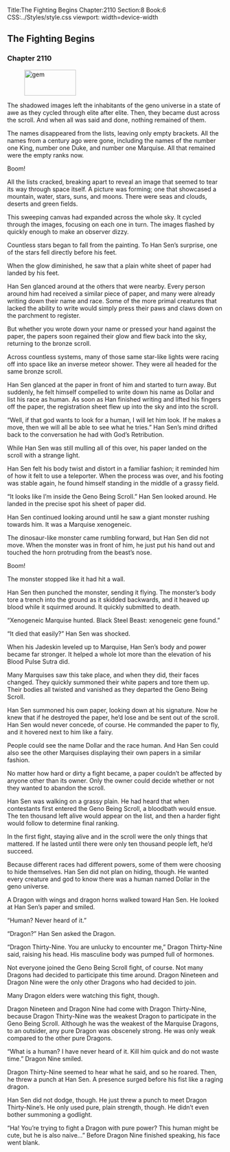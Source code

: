 Title:The Fighting Begins 
Chapter:2110 
Section:8 
Book:6 
CSS:../Styles/style.css 
viewport: width=device-width
  
## The Fighting Begins
### Chapter 2110
  
<figure>
	<img src="../Images/gem.gif" alt="gem" id="gem" width="120" height="60" />
</figure>
  

  
The shadowed images left the inhabitants of the geno universe in a state of awe as they cycled through elite after elite. Then, they became dust across the scroll. And when all was said and done, nothing remained of them.

The names disappeared from the lists, leaving only empty brackets. All the names from a century ago were gone, including the names of the number one King, number one Duke, and number one Marquise. All that remained were the empty ranks now.

Boom!

All the lists cracked, breaking apart to reveal an image that seemed to tear its way through space itself. A picture was forming; one that showcased a mountain, water, stars, suns, and moons. There were seas and clouds, deserts and green fields.

This sweeping canvas had expanded across the whole sky. It cycled through the images, focusing on each one in turn. The images flashed by quickly enough to make an observer dizzy.

Countless stars began to fall from the painting. To Han Sen’s surprise, one of the stars fell directly before his feet.

When the glow diminished, he saw that a plain white sheet of paper had landed by his feet.

Han Sen glanced around at the others that were nearby. Every person around him had received a similar piece of paper, and many were already writing down their name and race. Some of the more primal creatures that lacked the ability to write would simply press their paws and claws down on the parchment to register.

But whether you wrote down your name or pressed your hand against the paper, the papers soon regained their glow and flew back into the sky, returning to the bronze scroll.

Across countless systems, many of those same star-like lights were racing off into space like an inverse meteor shower. They were all headed for the same bronze scroll.

Han Sen glanced at the paper in front of him and started to turn away. But suddenly, he felt himself compelled to write down his name as Dollar and list his race as human. As soon as Han finished writing and lifted his fingers off the paper, the registration sheet flew up into the sky and into the scroll.

“Well, if that god wants to look for a human, I will let him look. If he makes a move, then we will all be able to see what he tries.” Han Sen’s mind drifted back to the conversation he had with God’s Retribution.

While Han Sen was still mulling all of this over, his paper landed on the scroll with a strange light.

Han Sen felt his body twist and distort in a familiar fashion; it reminded him of how it felt to use a teleporter. When the process was over, and his footing was stable again, he found himself standing in the middle of a grassy field.

“It looks like I’m inside the Geno Being Scroll.” Han Sen looked around. He landed in the precise spot his sheet of paper did.

Han Sen continued looking around until he saw a giant monster rushing towards him. It was a Marquise xenogeneic.

The dinosaur-like monster came rumbling forward, but Han Sen did not move. When the monster was in front of him, he just put his hand out and touched the horn protruding from the beast’s nose.

Boom!

The monster stopped like it had hit a wall.

Han Sen then punched the monster, sending it flying. The monster’s body tore a trench into the ground as it skidded backwards, and it heaved up blood while it squirmed around. It quickly submitted to death.

“Xenogeneic Marquise hunted. Black Steel Beast: xenogeneic gene found.”

“It died that easily?” Han Sen was shocked.

When his Jadeskin leveled up to Marquise, Han Sen’s body and power became far stronger. It helped a whole lot more than the elevation of his Blood Pulse Sutra did.

Many Marquises saw this take place, and when they did, their faces changed. They quickly summoned their white papers and tore them up. Their bodies all twisted and vanished as they departed the Geno Being Scroll.

Han Sen summoned his own paper, looking down at his signature. Now he knew that if he destroyed the paper, he’d lose and be sent out of the scroll. Han Sen would never concede, of course. He commanded the paper to fly, and it hovered next to him like a fairy.

People could see the name Dollar and the race human. And Han Sen could also see the other Marquises displaying their own papers in a similar fashion.

No matter how hard or dirty a fight became, a paper couldn’t be affected by anyone other than its owner. Only the owner could decide whether or not they wanted to abandon the scroll.

Han Sen was walking on a grassy plain. He had heard that when contestants first entered the Geno Being Scroll, a bloodbath would ensue. The ten thousand left alive would appear on the list, and then a harder fight would follow to determine final ranking.

In the first fight, staying alive and in the scroll were the only things that mattered. If he lasted until there were only ten thousand people left, he’d succeed.

Because different races had different powers, some of them were choosing to hide themselves. Han Sen did not plan on hiding, though. He wanted every creature and god to know there was a human named Dollar in the geno universe.

A Dragon with wings and dragon horns walked toward Han Sen. He looked at Han Sen’s paper and smiled.

“Human? Never heard of it.”

“Dragon?” Han Sen asked the Dragon.

“Dragon Thirty-Nine. You are unlucky to encounter me,” Dragon Thirty-Nine said, raising his head. His masculine body was pumped full of hormones.

Not everyone joined the Geno Being Scroll fight, of course. Not many Dragons had decided to participate this time around. Dragon Nineteen and Dragon Nine were the only other Dragons who had decided to join.

Many Dragon elders were watching this fight, though.

Dragon Nineteen and Dragon Nine had come with Dragon Thirty-Nine, because Dragon Thirty-Nine was the weakest Dragon to participate in the Geno Being Scroll. Although he was the weakest of the Marquise Dragons, to an outsider, any pure Dragon was obscenely strong. He was only weak compared to the other pure Dragons.

“What is a human? I have never heard of it. Kill him quick and do not waste time.” Dragon Nine smiled.

Dragon Thirty-Nine seemed to hear what he said, and so he roared. Then, he threw a punch at Han Sen. A presence surged before his fist like a raging dragon.

Han Sen did not dodge, though. He just threw a punch to meet Dragon Thirty-Nine’s. He only used pure, plain strength, though. He didn’t even bother summoning a godlight.

“Ha! You’re trying to fight a Dragon with pure power? This human might be cute, but he is also naive…” Before Dragon Nine finished speaking, his face went blank.